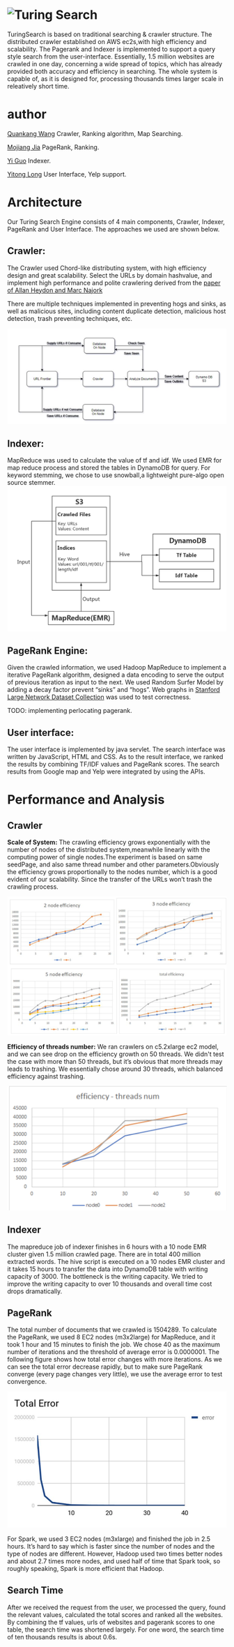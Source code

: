 # ![Turing Search](https://github.com/changan1995/turingSearch/raw/master/SearchEngine/conf/title1.jpg?raw=true)

TuringSearch is based on traditional searching & crawler structure. The distributed crawler established on AWS ec2s,with high efficiency and scalability. The Pagerank and Indexer is implemented to support a query style search from the user-interface. 
Essentially, 1.5 million websites are crawled in one day, concerning a wide spread of topics, which has already provided both accuracy and efficiency in searching.
The whole system is capable of, as it is designed for, processing thousands times larger scale in releatively short time.

# author

[Quankang Wang](mailto:changanw@seas.upenn.edu) Crawler, Ranking algorithm, Map Searching.

[Mojiang Jia](mailtomojjia@seas.upenn.edu) PageRank, Ranking.

[Yi Guo](mailto:guoyi1@seas.upenn.edu) Indexer.

[Yitong Long](mailto:yitongl@seas.upenn.edu) User Interface, Yelp support.

#  Architecture

Our Turing Search Engine consists of 4 main components, Crawler, Indexer, PageRank and User Interface. The approaches we used are shown below.

## Crawler: 

The Crawler used Chord-like distributing system, with high efficiency design and great scalability. Select the URLs by domain hashvalue, and implement high performance and polite crawlering derived from the [paper of Allan Heydon and Marc Najork](https://doi.org/10.1023/A:1019213109274) 

There are multiple techniques implemented in preventing hogs and sinks, as well as malicious sites, including content duplicate detection, malicious host detection, trash preventing techniques, etc.

![crawler structure](./figure/figure1.png?raw=true)

## Indexer: 

MapReduce was used to calculate the value of tf and idf. We used EMR for map reduce process and stored the tables in DynamoDB for query. For keyword stemming, we chose to use snowball,a lightweight pure-algo open source stemmer.
![indexer data structure](./figure/figure2.png?raw=true)


## PageRank Engine: 

Given the crawled information, we used Hadoop MapReduce to implement a iterative PageRank algorithm, designed a data encoding to serve the output of previous iteration as input to the next. We used Random Surfer Model by adding a decay factor prevent “sinks” and “hogs”. Web graphs in [Stanford Large Network Dataset Collection](https://snap.stanford.edu/data/) was used  to test correctness.

TODO: implementing perlocating pagerank.

## User interface: 

The user interface is implemented by java servlet. The search interface was written by JavaScript, HTML and CSS. As to the result interface, we ranked the results by combining TF/IDF values and PageRank scores. The search results from Google map and Yelp were integrated by using the APIs.

#  Performance and Analysis

## Crawler
**Scale of System:**  The crawling efficiency grows exponentially with the number of nodes of the distributed system,meanwhile linearly with the computing power of single nodes.The experiment is based on same seedPage, and also same thread number and other parameters.Obviously the efficiency grows proportionally to the nodes number, which is a good evident of our scalability. Since the transfer of the URLs won’t trash the crawling process.

![crawler efficiency1](./figure/figure3.png?raw=true)

**Efficiency of threads number:**  We ran crawlers on c5.2xlarge ec2 model, and we can see drop on the efficiency growth on 50 threads. We didn't test the case with more than 50 threads, but it’s obvious that more threads may leads to trashing. We essentially chose around 30 threads, which balanced efficiency against trashing.

![crawler efficiency2](./figure/figure5.png?raw=true)

## Indexer
The mapreduce job of indexer finishes in 6 hours with a 10 node EMR cluster given 1.5 million crawled page. There are in total 400 million extracted words. The hive script is executed on a 10 nodes EMR cluster and it takes 15 hours to transfer the data into DynamoDB table with writing capacity of 3000. The bottleneck is the writing capacity. We tried to improve the writing capacity to over 10 thousands and overall time cost drops dramatically.

## PageRank
The total number of documents that we crawled is 1504289. To calculate the PageRank, we used 8 EC2 nodes (m3x2large) for MapReduce, and it took 1 hour and 15 minutes to finish the job. We chose 40 as the maximum number of iterations and the threshold of average error is 0.0000001. The following figure shows how total error changes with more iterations. As we can see the total error decrease rapidly, but to make sure PageRank converge (every page changes very little), we use the average error to test convergence.

![PageRank Analysis](./figure/figure4.png?raw=true)

For Spark, we used 3 EC2 nodes (m3xlarge) and finished the job in 2.5 hours. It’s hard to say which is faster since the number of nodes and the type of nodes are different. However, Hadoop used two times better nodes and about 2.7 times more nodes, and used half of time that Spark took, so roughly speaking, Spark is more efficient that Hadoop.

## Search Time
After we received the request from the user, we processed the query, found the relevant values, calculated the total scores and ranked all the websites. By combining the tf values, urls of websites and pagerank scores to one table, the search time was shortened largely. For one word, the search time of ten thousands results is about 0.6s. 
